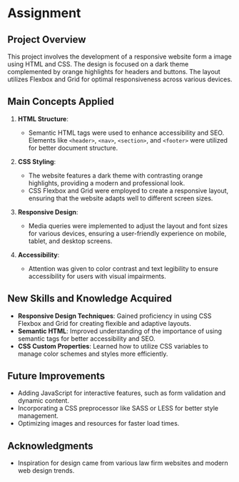 # Assignment

## Project Overview

This project involves the development of a responsive website form a image using HTML and CSS. The design is focused on a dark theme complemented by orange highlights for headers and buttons. The layout utilizes Flexbox and Grid for optimal responsiveness across various devices.

## Main Concepts Applied

1. **HTML Structure**: 
   - Semantic HTML tags were used to enhance accessibility and SEO. Elements like `<header>`, `<nav>`, `<section>`, and `<footer>` were utilized for better document structure.

2. **CSS Styling**: 
   - The website features a dark theme with contrasting orange highlights, providing a modern and professional look.
   - CSS Flexbox and Grid were employed to create a responsive layout, ensuring that the website adapts well to different screen sizes.

3. **Responsive Design**: 
   - Media queries were implemented to adjust the layout and font sizes for various devices, ensuring a user-friendly experience on mobile, tablet, and desktop screens.

4. **Accessibility**: 
   - Attention was given to color contrast and text legibility to ensure accessibility for users with visual impairments.

## New Skills and Knowledge Acquired

- **Responsive Design Techniques**: Gained proficiency in using CSS Flexbox and Grid for creating flexible and adaptive layouts.
- **Semantic HTML**: Improved understanding of the importance of using semantic tags for better accessibility and SEO.
- **CSS Custom Properties**: Learned how to utilize CSS variables to manage color schemes and styles more efficiently.

## Future Improvements

- Adding JavaScript for interactive features, such as form validation and dynamic content.
- Incorporating a CSS preprocessor like SASS or LESS for better style management.
- Optimizing images and resources for faster load times.

## Acknowledgments

- Inspiration for design came from various law firm websites and modern web design trends.
